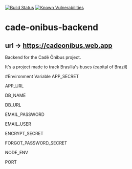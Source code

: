 [![Build Status](https://travis-ci.com/UnDer-7/cade-onibus-backend.svg?branch=master)](https://travis-ci.com/UnDer-7/cade-onibus-backend)
[![Known Vulnerabilities](https://snyk.io/test/github/UnDer-7/cade-onibus-backend-playstore/badge.svg)](https://snyk.io/test/github/UnDer-7/cade-onibus-backend-playstore)

# cade-onibus-backend
## url -> https://cadeonibus.web.app

Backend for the Cadê Ônibus project.

It's a project made to track Brasília's buses (capital of Brazil)

#Environment Variable
APP_SECRET

APP_URL

DB_NAME

DB_URL

EMAIL_PASSWORD

EMAIL_USER

ENCRYPT_SECRET

FORGOT_PASSWORD_SECRET

NODE_ENV

PORT
